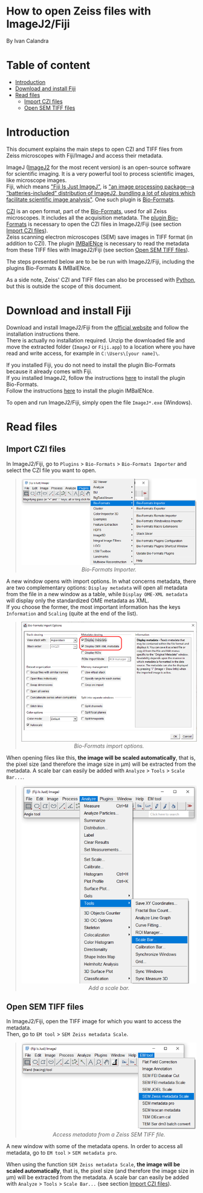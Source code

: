 
<!-- TOC ignore:true -->
# How to open Zeiss files with ImageJ2/Fiji

By Ivan Calandra

<!-- TOC ignore:true -->
# Table of content

<!-- TOC -->

- [Introduction](#introduction)
- [Download and install Fiji](#download-and-install-fiji)
- [Read files](#read-files)
    - [Import CZI files](#import-czi-files)
    - [Open SEM TIFF files](#open-sem-tiff-files)

<!-- /TOC -->



# Introduction

This document explains the main steps to open CZI and TIFF files from Zeiss microscopes with Fiji/ImageJ and access their metadata. 

ImageJ ([ImageJ2](https://imagej.net/software/imagej2/) for the most recent version) is an open-source software for scientific imaging. It is a very powerful tool to process scientific images, like microscope images.  
Fiji, which means ["Fiji Is Just ImageJ"](https://github.com/fiji/fiji), is ["an image processing package—a “batteries-included” distribution of ImageJ2, bundling a lot of plugins which facilitate scientific image analysis"](https://imagej.net/software/fiji/). One such plugin is [Bio-Formats](https://imagej.net/formats/bio-formats). 

[CZI](https://www.zeiss.com/microscopy/en/products/software/zeiss-zen/czi-image-file-format.html) is an open format, part of the [Bio-Formats](https://bio-formats.readthedocs.io/en/stable/formats/zeiss-czi.html), used for all Zeiss microscopes. It includes all the acquisition metadata. The [plugin Bio-Formats](https://imagej.net/formats/bio-formats) is necessary to open the CZI files in ImageJ2/Fiji (see section [Import CZI files](#import-czi-files)).  
Zeiss scanning electron microscopes (SEM) save images in TIFF format (in addition to CZI). The plugin [IMBalENce](https://imagej.net/plugins/imbalence) is necessary to read the metadata from these TIFF files with ImageJ2/Fiji (see section [Open SEM TIFF files](#open-sem-tiff-files)).  

The steps presented below are to be be run with ImageJ2/Fiji, including the plugins Bio-Formats & IMBalENce.

As a side note, Zeiss' CZI and TIFF files can also be processed with [Python](https://pypi.org/project/pylibCZIrw/), but this is outside the scope of this document. 


# Download and install Fiji
Download and install ImageJ2/Fiji from the [official website](https://imagej.net/downloads) and follow the installation instructions there.  
There is actually no installation required. Unzip the downloaded file and move the extracted folder (`ImageJ` or `Fiji.app`) to a location where you have read and write access, for example in `C:\Users\[your name]\`.  

If you installed Fiji, you do not need to install the plugin Bio-Formats because it already comes with Fiji.  
If you installed ImageJ2, follow the instructions [here](https://bio-formats.readthedocs.io/en/stable/users/imagej/installing.html) to install the plugin Bio-Formats.  
Follow the instructions [here](https://imagej.net/plugins/imbalence#installation) to install the plugin IMBalENce.

To open and run ImageJ2/Fiji, simply open the file `ImageJ*.exe` (Windows).


# Read files
## Import CZI files
In ImageJ2/Fiji, go to `Plugins` > `Bio-Formats` > `Bio-Formats Importer` and select the CZI file you want to open. 

><p align="center" width="100%">
>    <img src="../Screenshots/Fiji_bio-formats_import.png"><br>
>    <i>Bio-Formats Importer.</i>
></p>

A new window opens with import options. In what concerns metadata, there are two complementary options: `Display metadata` will open all metadata from the file in a new window as a table, while `Display OME-XML metadata` will display only the standardized OME metadata as XML.  
If you choose the former, the most important information has the keys `Information` and `Scaling` (quite at the end of the list).

><p align="center" width="100%">
>    <img src="../Screenshots/Fiji_bio-formats_import-options.png"><br>
>    <i>Bio-Formats import options.</i>
></p>

When opening files like this, **the image will be scaled automatically**, that is, the pixel size (and therefore the image size in µm) will be extracted from the metadata. A scale bar can easily be added with `Analyze` > `Tools` > `Scale Bar...`.

><p align="center" width="100%">
>    <img src="../Screenshots/Fiji_scale-bar.png"><br>
>    <i>Add a scale bar.</i>
></p>

## Open SEM TIFF files
In ImageJ2/Fiji, open the TIFF image for which you want to access the metadata.  
Then, go to `EM tool` > `SEM Zeiss metadata Scale`. 

><p align="center" width="100%">
>    <img src="../Screenshots/Fiji_EM-tool.png"><br>
>    <i>Access metadata from a Zeiss SEM TIFF file.</i>
></p>

A new window with some of the metadata opens. In order to access all metadata, go to `EM tool` > `SEM metadata pro`.

When using the function `SEM Zeiss metadata Scale`, **the image will be scaled automatically**, that is, the pixel size (and therefore the image size in µm) will be extracted from the metadata. A scale bar can easily be added with `Analyze` > `Tools` > `Scale Bar...` (see section [Import CZI files](#import-czi-files)).